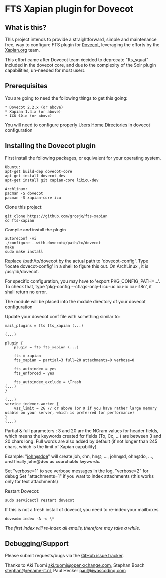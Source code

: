 FTS Xapian plugin for Dovecot
=============================

What is this?
-------------

This project intends to provide a straightforward, simple and maintenance free, way to configure FTS plugin for [Dovecot](https://github.com/dovecot/), leveraging the efforts by the [Xapian.org](https://xapian.org/) team.

This effort came after Dovecot team decided to deprecate "fts_squat" included in the dovecot core, and due to the complexity of the Solr plugin capabilitles, un-needed for most users.



Prerequisites
-------------

You are going to need the following things to get this going:

```
* Dovecot 2.2.x (or above)
* Xapian 1.4.x (or above)
* ICU 60.x (or above)
```

You will need to configure properly [Users Home Directories](https://wiki.dovecot.org/VirtualUsers/Home) in dovecot configuration


Installing the Dovecot plugin
-----------------------------

First install the following packages, or equivalent for your operating system. 

```
Ubuntu:
apt-get build-dep dovecot-core
apt-get install dovecot-dev
apt-get install git xapian-core libicu-dev

Archlinux:
pacman -S dovecot
pacman -S xapian-core icu
```

Clone this project:

```
git clone https://github.com/grosjo/fts-xapian
cd fts-xapian
```

Compile and install the plugin. 

```
autoreconf -vi
./configure --with-dovecot=/path/to/dovecot
make
sudo make install
```

Replace /path/to/dovecot by the actual path to 'dovecot-config'.
Type 'locate dovecot-config' in a shell to figure this out. On ArchLinux , it is /usr/lib/dovecot. 

For specific configuration, you may have to 'export PKG_CONFIG_PATH=...'. To check that, type 'pkg-config --cflags-only-I icu-uc icu-io icu-i18n', it shall return no error.

The module will be placed into the module directory of your dovecot configuration

Update your dovecot.conf file with something similar to:

```
mail_plugins = fts fts_xapian (...)

(...)

plugin {
	plugin = fts fts_xapian (...)

	fts = xapian
	fts_xapian = partial=3 full=20 attachments=0 verbose=0

	fts_autoindex = yes
	fts_enforced = yes
	
	fts_autoindex_exclude = \Trash
(...)
}

(...)
service indexer-worker {
	vsz_limit = 2G // or above (or 0 if you have rather large memory usable on your server, which is preferred for performance) 
}
(...)

```
Partial & full parameters : 3 and 20 are the NGram values for header fields, which means the keywords created for fields (To, Cc, ...) are between 3 and 20 chars long.
Full words are also added by default (if not longer than 245 chars, which is the limit of Xapian capability).

Example: "<john@doe>" will create joh, ohn, hn@, ..., john@d, ohn@do, ..., and finally john@doe as searchable keywords.

Set "verbose=1" to see verbose messages in the log, "verbose=2" for debug
Set "attachments=1" if you want to index attachments (this works only for text attachments)

Restart Dovecot:

```
sudo servicectl restart dovecot
```


If this is not a fresh install of dovecot, you need to re-index your mailboxes

```
doveadm index -A -q \*
```

*The first index will re-index all emails, therefore may take a while.*



Debugging/Support
-----------------

Please submit requests/bugs via the [GitHub issue tracker](https://github.com/grosjo/fts-xapian/issues).

Thanks to Aki Tuomi <aki.tuomi@open-xchange.com>, Stephan Bosch <stephan@rename-it.nl>, Paul Hecker <paul@iwascoding.com>
